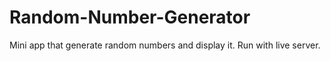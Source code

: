 # Random-Number-Generator
Mini app that generate random numbers and display it.
Run with live server.
